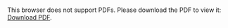 <object data="christ-in-song/CIS1908pdfs/462.pdf" type="application/pdf" width="100%" height="1024px">
    <embed src="christ-in-song/CIS1908pdfs/462.pdf">
        <p>This browser does not support PDFs. Please download the PDF to view it: <a href="christ-in-song/CIS1908pdfs/462.pdf">Download PDF</a>.</p>
    </embed>
</object>
